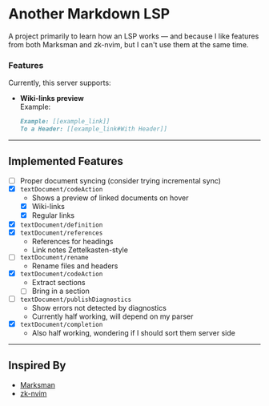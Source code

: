 # Another Markdown LSP

A project primarily to learn how an LSP works — and because I like features
from both Marksman and zk-nvim, but I can't use them at the same time.

### Features

Currently, this server supports:

- **Wiki-links preview**  
  Example:
  ```md
  Example: [[example_link]]  
  To a Header: [[example_link#With Header]]
  ```

---

## Implemented Features

- [ ] Proper document syncing (consider trying incremental sync)
- [x] `textDocument/codeAction`
  - Shows a preview of linked documents on hover
  - [x] Wiki-links
  - [x] Regular links
- [x] `textDocument/definition`
- [x] `textDocument/references`
  - References for headings
  - Link notes Zettelkasten-style
- [ ] `textDocument/rename`
  - Rename files and headers
- [x] `textDocument/codeAction`
  - Extract sections
  - [ ] Bring in a section
- [ ] `textDocument/publishDiagnostics`
  - Show errors not detected by diagnostics
  - Currently half working, will depend on my parser
- [x] `textDocument/completion`
  - Also half working, wondering if I should sort them server side

---

## Inspired By

- [Marksman](https://github.com/artempyanykh/marksman)
- [zk-nvim](https://github.com/zk-org/zk-nvim)
